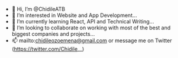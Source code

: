 - 👋 Hi, I’m @ChidileATB
- 👀 I’m interested in Website and App Development...
- 🌱 I’m currently learning React, API and Technical Writing...
- 💞️ I’m looking to collaborate on working with most of the best and biggest companies and projects...
- 📫 mailto:chidileozoemena@gmail.com or message me on Twitter (https://twitter.com/Chidile__)

<!---
ChidileATB/ChidileATB is a ✨ special ✨ repository because its `README.md` (this file) appears on your GitHub profile.
You can click the Preview link to take a look at your changes.
--->
